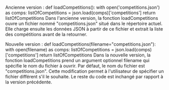 Ancienne version :
def loadCompetitions():
    with open('competitions.json') as comps:
         listOfCompetitions = json.load(comps)['competitions']
         return listOfCompetitions
Dans l'ancienne version, la fonction loadCompetitions ouvre un fichier nommé "competitions.json" situé dans le répertoire actuel. Elle charge ensuite les données JSON à partir de ce fichier et extrait la liste des compétitions avant de la retourner.

Nouvelle version :
def loadCompetitions(filename="competitions.json"):
    with open(filename) as comps:
         listOfCompetitions = json.load(comps)['competitions']
         return listOfCompetitions
Dans la nouvelle version, la fonction loadCompetitions prend un argument optionnel filename qui spécifie le nom du fichier à ouvrir. Par défaut, le nom du fichier est "competitions.json". Cette modification permet à l'utilisateur de spécifier un fichier différent s'il le souhaite. Le reste du code est inchangé par rapport à la version précédente.
